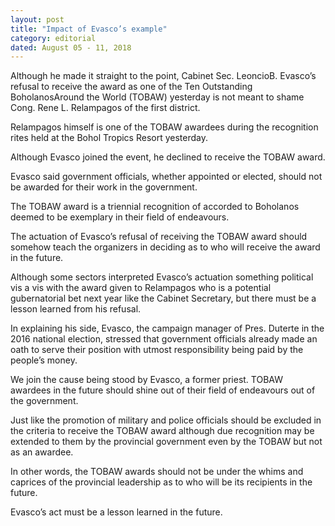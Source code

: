```yaml
---
layout: post
title: "Impact of Evasco’s example"
category: editorial
dated: August 05 - 11, 2018
---
```


Although he made it straight to the point, Cabinet Sec. LeoncioB. Evasco’s refusal to receive the award as one of the Ten Outstanding BoholanosAround the World (TOBAW) yesterday is not meant to shame Cong. Rene L. Relampagos of the first district.

Relampagos himself is one of the TOBAW awardees during the recognition rites held at the Bohol Tropics Resort yesterday.

Although Evasco joined the event, he declined to receive the TOBAW award.

Evasco said government officials, whether appointed or elected, should not be awarded for their work in the government.

The TOBAW award is a triennial recognition of accorded to Boholanos deemed to be exemplary in their field of endeavours.

The actuation of Evasco’s refusal of receiving the TOBAW award should somehow teach the organizers in deciding as to who will receive the award in the future.

Although some sectors interpreted Evasco’s actuation something political vis a vis with the award given to Relampagos who is a potential gubernatorial bet next year like the Cabinet Secretary, but there must be a lesson learned from his refusal.

In explaining his side, Evasco, the campaign manager of Pres. Duterte in the 2016 national election, stressed that government officials already made an oath to serve their position with utmost responsibility being paid by the people’s money.

We join the cause being stood by Evasco, a former priest. TOBAW awardees in the future should shine out of their field of endeavours out of the government.

Just like the promotion of military and police officials should be excluded in the criteria to receive the TOBAW award although due recognition may be extended to them by the provincial government even by the TOBAW but not as an awardee.

In other words, the TOBAW awards should not be under the whims and caprices of the provincial leadership as to who will be its recipients in the future.

Evasco’s act must be a lesson learned in the future.